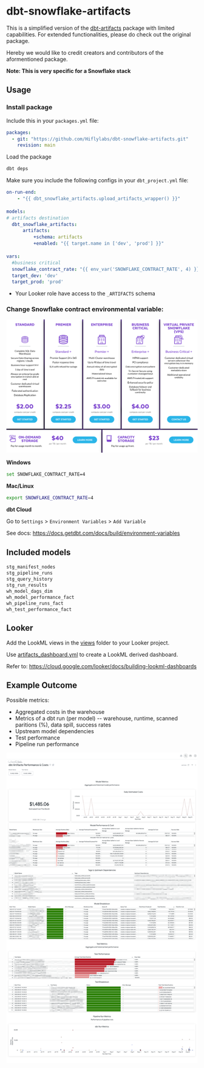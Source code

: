 # dbt-snowflake-artifacts

This is a simplified version of the [dbt-artifacts](https://github.com/brooklyn-data/dbt_artifacts/tree/main/macros) package with limited capabilities. For extended functionalities, please do check out the original package.

Hereby we would like to credit creators and contributors of the aformentioned package.

**Note: This is very specific for a Snowflake stack**

## Usage

### Install package

Include this in your `packages.yml` file:

```yml
packages:
  - git: "https://github.com/Hiflylabs/dbt-snowflake-artifacts.git"
    revision: main
```
Load the package

```bash
dbt deps
```

Make sure you include the following configs in your `dbt_project.yml` file:

```yml
on-run-end:
    - "{{ dbt_snowflake_artifacts.upload_artifacts_wrapper() }}"

models:    
# artifacts destination
  dbt_snowflake_artifacts:
      artifacts:
          +schema: artifacts
          +enabled: "{{ target.name in ['dev', 'prod'] }}"

vars:
  #business critical
  snowflake_contract_rate: "{{ env_var('SNOWFLAKE_CONTRACT_RATE', 4) }}"
  target_dev: 'dev'
  target_prod: 'prod'

```

+ Your Looker role have access to the `_ARTIFACTS` schema

### Change Snowflake contract environmental variable:

![snowflake_pricing](./_misc/snowflake_pricing.png)

**Windows**

```bash
set SNOWFLAKE_CONTRACT_RATE=4
```

**Mac/Linux**

```bash
export SNOWFLAKE_CONTRACT_RATE=4
```

**dbt Cloud**

Go to `Settings` > `Environment Variables` > `Add Variable`

See docs: https://docs.getdbt.com/docs/build/environment-variables

## Included models

```
stg_manifest_nodes
stg_pipeline_runs
stg_query_history
stg_run_results
wh_model_dags_dim
wh_model_performance_fact
wh_pipeline_runs_fact
wh_test_performance_fact
```
## Looker

Add the LookML views in the [views](./looker/views/) folder to your Looker project.

Use [artifacts_dashboard.yml](./looker/dashboards/artifacts_dashboard.yml) to create a LookML derived dashboard.

Refer to: https://cloud.google.com/looker/docs/building-lookml-dashboards

## Example Outcome

Possible metrics:
- Aggregated costs in the warehouse
- Metrics of a dbt run (per model) -- warehouse, runtime, scanned paritions (%), data spill, success rates
- Upstream model dependencies
- Test performance
- Pipeline run performance

![artifacts dashboard](./_misc/looker_dashboard.png)
